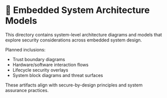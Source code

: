 # 🧭 Embedded System Architecture Models

This directory contains system-level architecture diagrams and models that explore security considerations across embedded system design.

Planned inclusions:
- Trust boundary diagrams
- Hardware/software interaction flows
- Lifecycle security overlays
- System block diagrams and threat surfaces

These artifacts align with secure-by-design principles and system assurance practices.
